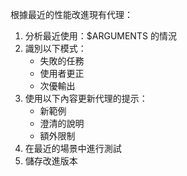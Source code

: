 根據最近的性能改進現有代理：

1. 分析最近使用：$ARGUMENTS 的情況
2. 識別以下模式：
   - 失敗的任務
   - 使用者更正
   - 次優輸出
3. 使用以下內容更新代理的提示：
   - 新範例
   - 澄清的說明
   - 額外限制
4. 在最近的場景中進行測試
5. 儲存改進版本